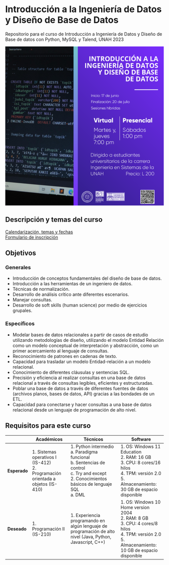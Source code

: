 # Introducción a la Ingeniería de Datos y Diseño de Base de Datos
Repositorio para el curso de Introducción a Ingeniería  de Datos y Diseño de Base de datos con Python, MySQL y Talend, UNAH 2023

![](images/banner-v4.png)

## Descripción y temas del curso
[Calendarización, temas y fechas](https://drive.google.com/drive/folders/1Syx6kuwxN8zweRDJO7-ZCObzmwjgANMN?usp=sharing)  
[Formulario de inscripción](https://cutt.ly/FwwI7Jrf)

## Objetivos
### Generales
- Introducción de conceptos fundamentales del diseño de base de datos.
- Introducción a las herramientas de un ingeniero de datos. 
- Técnicas de normalización.
- Desarrollo de análisis crítico ante diferentes escenarios.
- Manejar consultas.
- Desarrollo de soft skills (human science) por medio de ejercicios grupales.

### Específicos
- Modelar bases de datos relacionales a partir de casos de estudio utilizando metodologías de diseño, utilizando el modelo Entidad Relación como un modelo conceptual de interpretación y abstracción, como un primer acercamiento al lenguaje de consultas.
- Reconocimiento de patrones en cadenas de texto.
- Capacidad para trasladar un modelo Entidad-relación a un modelo relacional.
- Conocimiento de diferentes cláusulas y sentencias SQL.
- Precisión y eficiencia al realizar consultas en una base de datos relacional a través de consultas legibles, eficientes y estructuradas.
- Poblar una base de datos a través de diferentes fuentes de datos (archivos planos, bases de datos, API) gracias a las bondades de un ETL.
- Capacidad para conectarse y hacer consultas a una base de datos relacional desde un lenguaje de programación de alto nivel.

## Requisitos para este curso


|              | **Académicos**                                                                    | **Técnicos**                                                                                                                                                  | **Software**                                                                                                                                                 |
|--------------|-----------------------------------------------------------------------------------|---------------------------------------------------------------------------------------------------------------------------------------------------------------|--------------------------------------------------------------------------------------------------------------------------------------------------------------|
| **Esperado** | 1. Sistemas operativos I (IS-412)<br>2. Programación orientada a objetos (IS-410) | 1. Python intermedio<br>  a. Paradigma funcional<br>  b. Sentencias de control<br>  c. Try and except<br>2. Conocimientos básicos de lenguaje SQL<br>  a. DML | 1. OS: Windows 11 Education<br>2. RAM: 16 GB<br>3. CPU: 8 cores/16 hilos<br>4. TPM: versión 2.0<br>5. Almacenamiento: 30 GB de espacio disponible<br>        |
| **Deseado**  | 1. Programación II (IS-210)                                                       | 1. Experiencia programando en algún lenguaje de programación de alto nivel (Java, Python, Javascript, C++)                                                    | 1. OS: Windows 10 Home version 2004<br>2. RAM: 8 GB<br>3. CPU: 4 cores/8 hilos<br>4. TPM: versión 2.0<br>5. Almacenamiento: 10 GB de espacio disponible<br>  |
